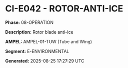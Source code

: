 # CI-E042 - ROTOR-ANTI-ICE

**Phase:** 08-OPERATION

**Description:** Rotor blade anti-ice

**AMPEL:** AMPEL-01-TUW (Tube and Wing)

**Segment:** E-ENVIRONMENTAL

**Generated:** 2025-08-25 17:27:29 UTC
